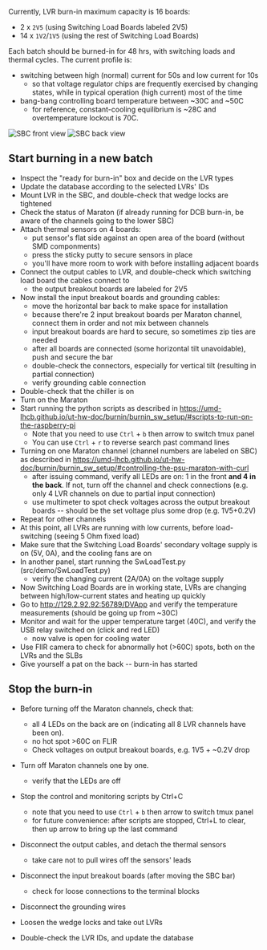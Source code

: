 Currently, LVR burn-in maximum capacity is 16 boards:
- 2 x `2V5` (using Switching Load Boards labeled 2V5)
- 14 x `1V2`/`1V5` (using the rest of Switching Load Boards)

Each batch should be burned-in for 48 hrs, with switching loads and thermal cycles. The current profile is:
- switching between high (normal) current for 50s and low current for 10s
  - so that voltage regulator chips are frequently exercised by changing states, while in typical operation (high current) most of the time    
- bang-bang controlling board temperature between ~30C and ~50C
  - for reference, constant-cooling equilibrium is ~28C and overtemperature lockout is 70C.

![SBC front view](SBC_front.png)
![SBC back view](SBC_back.png)
  
## Start burning in a new batch
- Inspect the "ready for burn-in" box and decide on the LVR types
- Update the database according to the selected LVRs' IDs
- Mount LVR in the SBC, and double-check that wedge locks are tightened
- Check the status of Maraton (if already running for DCB burn-in, be aware of the channels going to the lower SBC)
- Attach thermal sensors on 4 boards:
  - put sensor's flat side against an open area of the board (without SMD componments)
  - press the sticky putty to secure sensors in place
  - you'll have more room to work with before installing adjacent boards
- Connect the output cables to LVR, and double-check which switching load board the cables connect to
  - the output breakout boards are labeled for 2V5 
- Now install the input breakout boards and grounding cables:
  - move the horizontal bar back to make space for installation 
  - because there're 2 input breakout boards per Maraton channel, connect them in order and not mix between channels 
  - input breakout boards are hard to secure, so sometimes zip ties are needed
  - after all boards are connected (some horizontal tilt unavoidable), push and secure the bar
  - double-check the connectors, especially for vertical tilt (resulting in partial connection)
  - verify grounding cable connection
- Double-check that the chiller is on
- Turn on the Maraton
- Start running the python scripts as described in https://umd-lhcb.github.io/ut-hw-doc/burnin/burnin_sw_setup/#scripts-to-run-on-the-raspberry-pi
  - Note that you need to use `Ctrl` + `b` then arrow to switch tmux panel
  - You can use `Ctrl` + `r` to reverse search past command lines
- Turning on one Maraton channel (channel numbers are labeled on SBC) as described in https://umd-lhcb.github.io/ut-hw-doc/burnin/burnin_sw_setup/#controlling-the-psu-maraton-with-curl
  - after issuing command, verify all LEDs are on: 1 in the front **and 4 in the back**. If not, turn off the channel and check connections (e.g. only 4 LVR channels on due to partial input connection)
  - use multimeter to spot check voltages across the output breakout boards -- should be the set voltage plus some drop (e.g. 1V5+0.2V)
- Repeat for other channels
- At this point, all LVRs are running with low currents, before load-switching (seeing 5 Ohm fixed load)
- Make sure that the Switching Load Boards' secondary voltage supply is on (5V, 0A), and the cooling fans are on
- In another panel, start running the SwLoadTest.py (src/demo/SwLoadTest.py)
  - verify the changing current (2A/0A) on the voltage supply
- Now Switching Load Boards are in working state, LVRs are changing between high/low-current states and heating up quickly
- Go to http://129.2.92.92:56789/DVApp and verify the temperature measurements (should be going up from ~30C)
- Monitor and wait for the upper temperature target (40C), and verify the USB relay switched on (click and red LED)
  - now valve is open for cooling water
- Use FlIR camera to check for abnormally hot (>60C) spots, both on the LVRs and the SLBs
- Give yourself a pat on the back -- burn-in has started

## Stop the burn-in

- Before turning off the Maraton channels, check that:
  - all 4 LEDs on the back are on (indicating all 8 LVR channels have been on).
  - no hot spot >60C on FLIR
  - Check voltages on output breakout boards, e.g. 1V5 + ~0.2V drop
  
- Turn off Maraton channels one by one.
  - verify that the LEDs are off 

- Stop the control and monitoring scripts by Ctrl+C 
  - note that you need to use `Ctrl` + `b` then arrow to switch tmux panel
  - for future convenience: after scripts are stopped, Ctrl+L to clear, then up arrow to bring up the last command

- Disconnect the output cables, and detach the thermal sensors
  - take care not to pull wires off the sensors' leads

- Disconnect the input breakout boards (after moving the SBC bar)
  - check for loose connections to the terminal blocks

- Disconnect the grounding wires

- Loosen the wedge locks and take out LVRs

- Double-check the LVR IDs, and update the database
